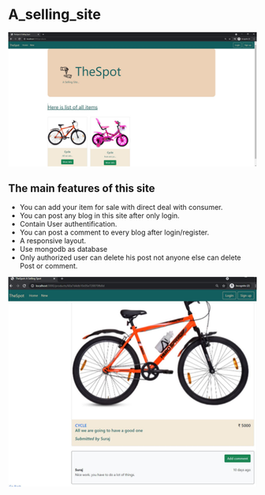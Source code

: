 # A_selling_site

<img src = "./public/image/ASellingSite.JPG" width="1000"/>


## The main features of this site

- You can add your item for sale with direct deal with consumer.
- You can post any blog in this site after only login.
- Contain User authentification.
- You can post a comment to every blog after login/register.
- A responsive layout.
- Use mongodb as database
- Only authorized user can delete his post not anyone else can delete Post or comment.

<img src = "./public/image/Show_comment.JPG" width="1000"/>
